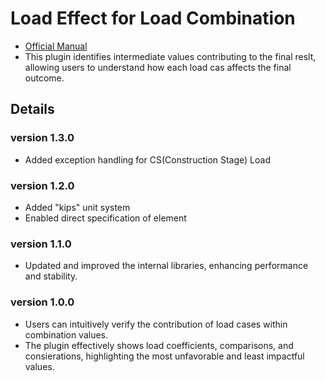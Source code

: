 # Load Effect for Load Combination

- [Official Manual](https://support.midasuser.com/hc/articles/35649669387289-Load-Effect-for-Load-Combination)
- This plugin identifies intermediate values contributing to the final reslt, allowing users to understand how each load cas affects the final outcome.

## Details

### version 1.3.0

- Added exception handling for CS(Construction Stage) Load

### version 1.2.0

- Added "kips" unit system
- Enabled direct specification of element

### version 1.1.0

- Updated and improved the internal libraries, enhancing performance and stability.

### version 1.0.0

- Users can intuitively verify the contribution of load cases within combination values.
- The plugin effectively shows load coefficients, comparisons, and consierations, highlighting the most unfavorable and least impactful values.
